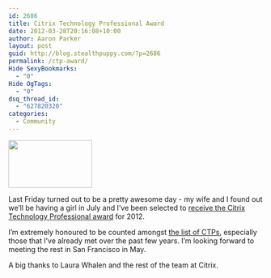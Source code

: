 ```yaml
---
id: 2686
title: Citrix Technology Professional Award
date: 2012-03-28T20:16:08+10:00
author: Aaron Parker
layout: post
guid: http://blog.stealthpuppy.com/?p=2686
permalink: /ctp-award/
Hide SexyBookmarks:
  - "0"
Hide OgTags:
  - "0"
dsq_thread_id:
  - "627820320"
categories:
  - Community
---
```

<img class="size-full wp-image-2680 alignnone" style="margin-right: 10px;" title="CTP_banner" src="http://stealthpuppy.com/wp-content/uploads/2012/03/CTP_banner.jpg" alt="" width="165" height="94" srcset="https://stealthpuppy.com/wp-content/uploads/2012/03/CTP_banner.jpg 165w, https://stealthpuppy.com/wp-content/uploads/2012/03/CTP_banner-150x85.jpg 150w" sizes="(max-width: 165px) 100vw, 165px" />

Last Friday turned out to be a pretty awesome day - my wife and I found out we&#8217;ll be having a girl in July and I&#8217;ve been selected to [receive the Citrix Technology Professional award](http://blogs.citrix.com/2012/03/23/meet-our-newest-citrix-technology-professionals-ctps-3/) for 2012.

I&#8217;m extremely honoured to be counted amongst [the list of CTPs](http://community.citrix.com/display/cdn/Citrix+Technology+Professional+Awardees), especially those that I&#8217;ve already met over the past few years. I&#8217;m looking forward to meeting the rest in San Francisco in May.

A big thanks to Laura Whalen and the rest of the team at Citrix.